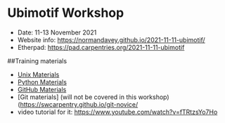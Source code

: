 # Ubimotif Workshop

* Date: 11-13 November 2021
* Website info: https://normandavey.github.io/2021-11-11-ubimotif/
* Etherpad: https://pad.carpentries.org/2021-11-11-ubimotif

##Training materials

- [Unix Materials](https://swcarpentry.github.io/shell-novice/)
- [Python Materials](https://idpfun.github.io/IDP_Python/)
- [GitHub Materials](https://malvikasharan.github.io/developing_collaborative_document/)
- [Git materials] (will not be covered in this workshop)(https://swcarpentry.github.io/git-novice/ 
- video tutorial for it: https://www.youtube.com/watch?v=fTRtzsYo7Ho
